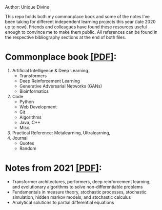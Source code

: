 
Author: Unique Divine

This repo holds both my commonplace book and some of the notes I've been taking for different independent learning projects this year (late 2020 up to now). Friends and colleagues have found these resources useful enough to convince me to make them public. All references can be found in the respective bibliography sections at the end of both files. 

# Commonplace book [[PDF]](https://github.com/Unique-Divine/Commonplace-Book/blob/master/commonplace_book/Commonplace%20Book.pdf):

1. Artificial Intelligence & Deep Learning
   - Transformers
   - Deep Reinforcement Learning
   - Generative Adversarial Networks (GANs)
   - Bioinformatics
2. Code 
   - Python 
   - Web Development
   - Git
   - Algorithms 
   - Java, C++
   - Misc. 
3. Practical Reference: Metalearning, Ultralearning, 
4. Journal
   - Quotes
   - Random

# Notes from 2021 [[PDF]](https://github.com/Unique-Divine/Commonplace-Book/blob/master/notes-21/spring2021.tex):
- Transformer architectures, performers, deep reinforcement learning, and evolutionary algorithms to solve non-differentiable problems
- Fundamentals in measure theory, stochastic processes, stochastic simulation, hidden markov models, and stochastic calculus
- Analytical solutions to partial differential equations
